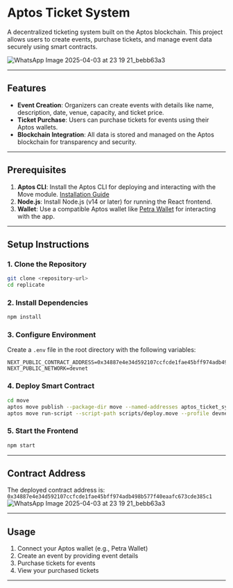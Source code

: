 # Aptos Ticket System

A decentralized ticketing system built on the Aptos blockchain. This project allows users to create events, purchase tickets, and manage event data securely using smart contracts.

![WhatsApp Image 2025-04-03 at 23 19 21_bebb63a3](https://github.com/user-attachments/assets/f0df2acb-bc42-4b1f-ba21-b1a735eaa552)

---

## Features
- **Event Creation**: Organizers can create events with details like name, description, date, venue, capacity, and ticket price.
- **Ticket Purchase**: Users can purchase tickets for events using their Aptos wallets.
- **Blockchain Integration**: All data is stored and managed on the Aptos blockchain for transparency and security.

---

## Prerequisites
1. **Aptos CLI**: Install the Aptos CLI for deploying and interacting with the Move module. [Installation Guide](https://aptos.dev/cli-tools/aptos-cli-tool/install-aptos-cli/)
2. **Node.js**: Install Node.js (v14 or later) for running the React frontend.
3. **Wallet**: Use a compatible Aptos wallet like [Petra Wallet](https://petra.app/) for interacting with the app.

---

## Setup Instructions

### 1. Clone the Repository
```bash
git clone <repository-url>
cd replicate
```

### 2. Install Dependencies
```bash
npm install
```

### 3. Configure Environment
Create a `.env` file in the root directory with the following variables:
```
NEXT_PUBLIC_CONTRACT_ADDRESS=0x34887e4e34d592107ccfcde1fae45bff974adb498b577f40eaafc673cde385c1
NEXT_PUBLIC_NETWORK=devnet
```

### 4. Deploy Smart Contract
```bash
cd move
aptos move publish --package-dir move --named-addresses aptos_ticket_system=0x34887e4e34d592107ccfcde1fae45bff974adb498b577f40eaafc673cde385c1 --profile devnet
aptos move run-script --script-path scripts/deploy.move --profile devnet
```

### 5. Start the Frontend
```bash
npm start
```

---

## Contract Address
The deployed contract address is: `0x34887e4e34d592107ccfcde1fae45bff974adb498b577f40eaafc673cde385c1`
![WhatsApp Image 2025-04-03 at 23 19 21_bebb63a3](https://github.com/user-attachments/assets/f0df2acb-bc42-4b1f-ba21-b1a735eaa552)


---

## Usage
1. Connect your Aptos wallet (e.g., Petra Wallet)
2. Create an event by providing event details
3. Purchase tickets for events
4. View your purchased tickets

---
